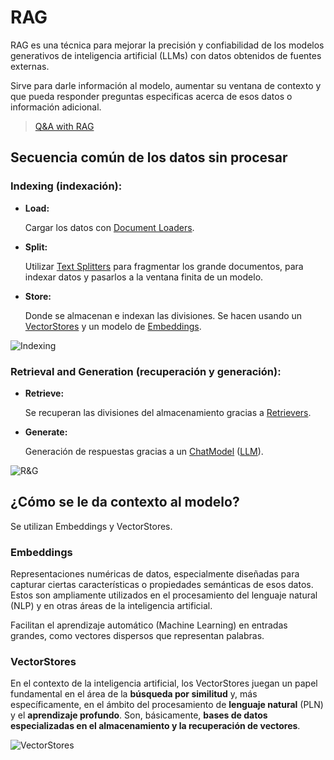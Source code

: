 # RAG

RAG es una técnica para mejorar la precisión y confiabilidad de los modelos generativos de inteligencia artificial (LLMs) con datos obtenidos de fuentes externas.

Sirve para darle información al modelo, aumentar su ventana de contexto y que pueda responder preguntas especificas acerca de esos datos o información adicional.

>[Q&A with RAG](https://python.langchain.com/docs/use_cases/question_answering/)

## Secuencia común de los datos sin procesar

### Indexing (indexación):

* **Load:** 

    Cargar los datos con [Document Loaders](https://python.langchain.com/docs/modules/data_connection/document_loaders/).

* **Split:**
    
    Utilizar [Text Splitters](https://python.langchain.com/docs/modules/data_connection/document_transformers/) para fragmentar los grande documentos, para indexar datos y pasarlos a la ventana finita de un modelo.

* **Store:**

    Donde se almacenan e indexan las divisiones. Se hacen usando un [VectorStores](https://python.langchain.com/docs/modules/data_connection/vectorstores/) y un modelo de [Embeddings](https://python.langchain.com/docs/modules/data_connection/text_embedding/).

![Indexing](https://python.langchain.com/assets/images/rag_indexing-8160f90a90a33253d0154659cf7d453f.png "Indexing")

### Retrieval and Generation (recuperación  y generación):

* **Retrieve:**

    Se recuperan las divisiones del almacenamiento gracias a [Retrievers](https://python.langchain.com/docs/modules/data_connection/retrievers/).

* **Generate:**

    Generación de respuestas gracias a un [ChatModel](https://python.langchain.com/docs/modules/model_io/chat) ([LLM](https://python.langchain.com/docs/modules/model_io/llms/)).

![R&G](https://python.langchain.com/assets/images/rag_retrieval_generation-1046a4668d6bb08786ef73c56d4f228a.png "R&G")

## ¿Cómo se le da contexto al modelo?

Se utilizan Embeddings y VectorStores.

### Embeddings

Representaciones numéricas de datos, especialmente diseñadas para capturar ciertas características o propiedades semánticas de esos datos. Estos son ampliamente utilizados en el procesamiento del lenguaje natural (NLP) y en otras áreas de la inteligencia artificial.

Facilitan el aprendizaje automático (Machine Learning) en entradas grandes, como vectores dispersos que representan palabras.

### VectorStores

En el contexto de la inteligencia artificial, los VectorStores juegan un papel fundamental en el área de la **búsqueda por similitud** y, más específicamente, en el ámbito del procesamiento de **lenguaje natural** (PLN) y el **aprendizaje profundo**. Son, básicamente, **bases de datos especializadas en el almacenamiento y la recuperación de vectores**.

![VectorStores](https://python.langchain.com/assets/images/vector_stores-125d1675d58cfb46ce9054c9019fea72.jpg "VectorStores")